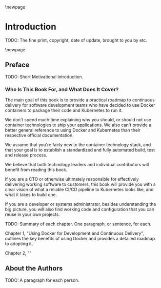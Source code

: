 \newpage

# Introduction

TODO: The fine print, copyright, date of update, brought to you by etc.

\newpage

## Preface

TODO: Short Motivational introduction.

### Who Is This Book For, and What Does It Cover?

The main goal of this book is to provide a practical roadmap to continuous delivery for software development teams who have decided to use Docker containers to package their code and Kubernetes to run it.

We don't spend much time explaining why you should, or should not use container technologies to ship your applications. We also can't provide a better general reference to using Docker and Kubernetes than their respective official documentation.

We assume that you're fairly new to the container technology stack, and that your goal is to establish a standardized and fully automated build, test and release process.

We believe that both technology leaders and individual contributors will benefit from reading this book.

If you are a CTO or otherwise ultimately responsible for effectively delivering working software to customers, this book will provide you with a clear vision of what a reliable CI/CD pipeline to Kubernetes looks like, and what it takes to build one.

If you are a developer or systems administrator, besides understanding the big picture, you will also find working code and configuration that you can reuse in your own projects.

TODO: Summary of each chapter. One paragraph, or sentence, for each.

Chapter 1, "Using Docker for Development and Continuous Delivery", outlines the key benefits of using Docker and provides a detailed roadmap to adopting it.

Chapter 2, ""

## About the Authors

TODO: A paragraph for each person.
